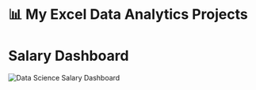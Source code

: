 # 📊 My Excel Data Analytics Projects
# Salary Dashboard

![Data Science Salary Dashboard](E:\Git\Excel_Project-Data_Analytics\1_Data%Science%Salary%Dashboard.PNG) 
